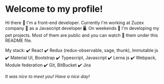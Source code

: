 # Welcome to my profile!

Hi there 👋
I'm a front-end developer. Currently I'm working at Zuzex company 🏢 as a Javascript developer 🖥️.
On weekends 🌴 I'm developing my pet projects. Most of them are public and you can watch 👀 them under this README file.

My stack:
✔️ React
✔️ Redux (redux-observable, sage, thunk), Immutable js
✔️ Material UI, Bootstrap
✔️ Typescript, Javascript
✔️ Lerna js
✔️ Webpack, Module federation
✔️ Git, BitBucket
✔️ Jira

*It was nice to meet you! Have a nice day!*
